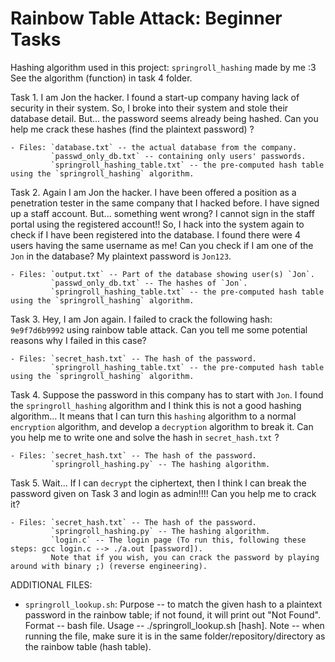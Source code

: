 # Rainbow Table Attack: Beginner Tasks

Hashing algorithm used in this project: `springroll_hashing` made by me :3 See the algorithm (function) in task 4 folder.

Task 1. I am Jon the hacker. I found a start-up company having lack of security in their system. So, I broke into their system and stole their database detail. But... the password seems already being hashed. Can you help me crack these hashes (find the plaintext password) ?

    - Files: `database.txt` -- the actual database from the company.
             `passwd_only_db.txt` -- containing only users' passwords.
             `springroll_hashing_table.txt` -- the pre-computed hash table using the `springroll_hashing` algorithm.

Task 2. Again I am Jon the hacker. I have been offered a position as a penetration tester in the same company that I hacked before. I have signed up a staff account. But... something went wrong? I cannot sign in the staff portal using the registered account!! So, I hack into the system again to check if I have been registered into the database. I found there were 4 users having the same username as me! Can you check if I am one of the `Jon` in the database? My plaintext password is `Jon123`.

    - Files: `output.txt` -- Part of the database showing user(s) `Jon`.
             `passwd_only_db.txt` -- The hashes of `Jon`.
             `springroll_hashing_table.txt` -- the pre-computed hash table using the `springroll_hashing` algorithm.

Task 3. Hey, I am Jon again. I failed to crack the following hash: `9e9f7d6b9992` using rainbow table attack. Can you tell me some potential reasons why I failed in this case?

    - Files: `secret_hash.txt` -- The hash of the password.
             `springroll_hashing_table.txt` -- the pre-computed hash table using the `springroll_hashing` algorithm.

Task 4. Suppose the password in this company has to start with `Jon`. I found the `springroll_hashing` algorithm and I think this is not a good hashing algorithm... It means that I can turn this `hashing` algorithm to a normal `encryption` algorithm, and develop a `decryption` algorithm to break it. Can you help me to write one and solve the hash in `secret_hash.txt` ? 

    - Files: `secret_hash.txt` -- The hash of the password.
             `springroll_hashing.py` -- The hashing algorithm.

Task 5. Wait... If I can `decrypt` the ciphertext, then I think I can break the password given on Task 3 and login as admin!!!! Can you help me to crack it?

    - Files: `secret_hash.txt` -- The hash of the password.
             `springroll_hashing.py` -- The hashing algorithm.
             `login.c` -- The login page (To run this, following these steps: gcc login.c --> ./a.out [password]). 
             Note that if you wish, you can crack the password by playing around with binary ;) (reverse engineering).

ADDITIONAL FILES:
- `springroll_lookup.sh`: Purpose -- to match the given hash to a plaintext password in the rainbow table; if not found, it will print out "Not Found". Format -- bash file. Usage -- ./springroll_lookup.sh \[hash\]. Note -- when running the file, make sure it is in the same folder/repository/directory as the rainbow table (hash table).

 